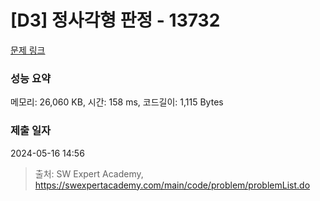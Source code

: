 # [D3] 정사각형 판정 - 13732 

[문제 링크](https://swexpertacademy.com/main/code/problem/problemDetail.do?contestProbId=AX8BAN1qTwoDFARO) 

### 성능 요약

메모리: 26,060 KB, 시간: 158 ms, 코드길이: 1,115 Bytes

### 제출 일자

2024-05-16 14:56



> 출처: SW Expert Academy, https://swexpertacademy.com/main/code/problem/problemList.do